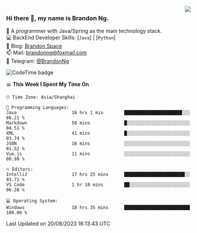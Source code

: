 <img  align="right" src="https://github-readme-stats-brandon0824.vercel.app/api/top-langs/?username=brandon0824&layout=compact">

### Hi there 👋, my name is Brandon Ng.

🌱 A programmer with Java/Spring as the main technology stack.  
💻 BackEnd Developer Skills: [`Java`] | [`Python`]  
📝 Blog: [Brandon Space](https://brandonng.tech)  
📫 Mail: brandonng@foxmail.com  
📰 Telegram: [@BrandonNg](https://t.me/BrandonNg24)  

![CodeTime badge](https://img.shields.io/endpoint?style=flat-square&url=https%3A%2F%2Fapi.codetime.dev%2Fshield%3Fid%3D128%26project%3D%26in%3D604800000)

<!--START_SECTION:waka-->
📊 **This Week I Spent My Time On** 

```text
🕑︎ Time Zone: Asia/Shanghai

💬 Programming Languages: 
Java                     16 hrs 1 min        ██████████████████████░░░   86.21 % 
Markdown                 50 mins             █░░░░░░░░░░░░░░░░░░░░░░░░   04.51 % 
XML                      41 mins             █░░░░░░░░░░░░░░░░░░░░░░░░   03.74 % 
JSON                     16 mins             ░░░░░░░░░░░░░░░░░░░░░░░░░   01.52 % 
Vue.js                   11 mins             ░░░░░░░░░░░░░░░░░░░░░░░░░   00.99 % 

🔥 Editors: 
IntelliJ                 17 hrs 25 mins      ███████████████████████░░   93.72 % 
VS Code                  1 hr 10 mins        ██░░░░░░░░░░░░░░░░░░░░░░░   06.28 % 

💻 Operating System: 
Windows                  18 hrs 35 mins      █████████████████████████   100.00 % 
```


 Last Updated on 20/08/2023 16:13:43 UTC
<!--END_SECTION:waka-->
